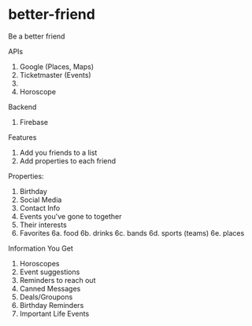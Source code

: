 # better-friend
Be a better friend

APIs
1. Google (Places, Maps)
2. Ticketmaster (Events)
3. 
4. Horoscope

Backend
1. Firebase

Features
1. Add you friends to a list
2. Add properties to each friend





Properties:
1. Birthday
2. Social Media
3. Contact Info
4. Events you've gone to together
5. Their interests
6. Favorites
6a. food
6b. drinks
6c. bands
6d. sports (teams)
6e. places

Information You Get
1. Horoscopes
2. Event suggestions
3. Reminders to reach out
4. Canned Messages
5. Deals/Groupons
6. Birthday Reminders
7. Important Life Events
